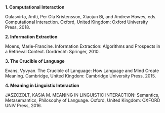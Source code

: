 

**1. Computational Interaction**

Oulasvirta, Antti, Per Ola Kristensson, Xiaojun Bi, and Andrew Howes, eds. Computational Interaction. Oxford, United Kingdom:   Oxford University Press, 2018.
  

**2. Information Extraction**

Moens, Marie-Francine. Information Extraction: Algorithms and Prospects in a Retrieval Context. Dordrecht: Springer, 2010.


**3. The Crucible of Language**

Evans, Vyvyan. The Crucible of Language: How Language and Mind Create Meaning. Cambridge, United Kingdom: Cambridge University   Press, 2015.


**4. Meaning in Linguistic Interaction**

JASZCZOLT, KASIA M. MEANING IN LINGUISTIC INTERACTION: Semantics, Metasemantics, Philosophy of Language. Oxford, United         Kingdom: OXFORD UNIV Press, 2016.
